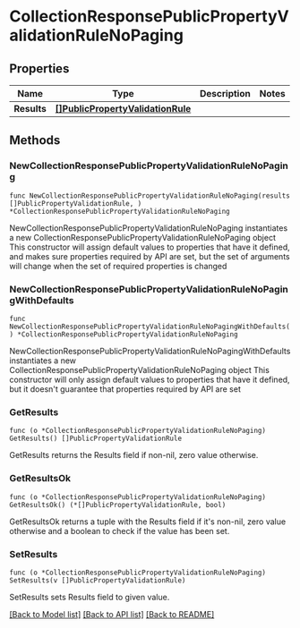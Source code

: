 # CollectionResponsePublicPropertyValidationRuleNoPaging

## Properties

Name | Type | Description | Notes
------------ | ------------- | ------------- | -------------
**Results** | [**[]PublicPropertyValidationRule**](PublicPropertyValidationRule.md) |  | 

## Methods

### NewCollectionResponsePublicPropertyValidationRuleNoPaging

`func NewCollectionResponsePublicPropertyValidationRuleNoPaging(results []PublicPropertyValidationRule, ) *CollectionResponsePublicPropertyValidationRuleNoPaging`

NewCollectionResponsePublicPropertyValidationRuleNoPaging instantiates a new CollectionResponsePublicPropertyValidationRuleNoPaging object
This constructor will assign default values to properties that have it defined,
and makes sure properties required by API are set, but the set of arguments
will change when the set of required properties is changed

### NewCollectionResponsePublicPropertyValidationRuleNoPagingWithDefaults

`func NewCollectionResponsePublicPropertyValidationRuleNoPagingWithDefaults() *CollectionResponsePublicPropertyValidationRuleNoPaging`

NewCollectionResponsePublicPropertyValidationRuleNoPagingWithDefaults instantiates a new CollectionResponsePublicPropertyValidationRuleNoPaging object
This constructor will only assign default values to properties that have it defined,
but it doesn't guarantee that properties required by API are set

### GetResults

`func (o *CollectionResponsePublicPropertyValidationRuleNoPaging) GetResults() []PublicPropertyValidationRule`

GetResults returns the Results field if non-nil, zero value otherwise.

### GetResultsOk

`func (o *CollectionResponsePublicPropertyValidationRuleNoPaging) GetResultsOk() (*[]PublicPropertyValidationRule, bool)`

GetResultsOk returns a tuple with the Results field if it's non-nil, zero value otherwise
and a boolean to check if the value has been set.

### SetResults

`func (o *CollectionResponsePublicPropertyValidationRuleNoPaging) SetResults(v []PublicPropertyValidationRule)`

SetResults sets Results field to given value.



[[Back to Model list]](../README.md#documentation-for-models) [[Back to API list]](../README.md#documentation-for-api-endpoints) [[Back to README]](../README.md)


